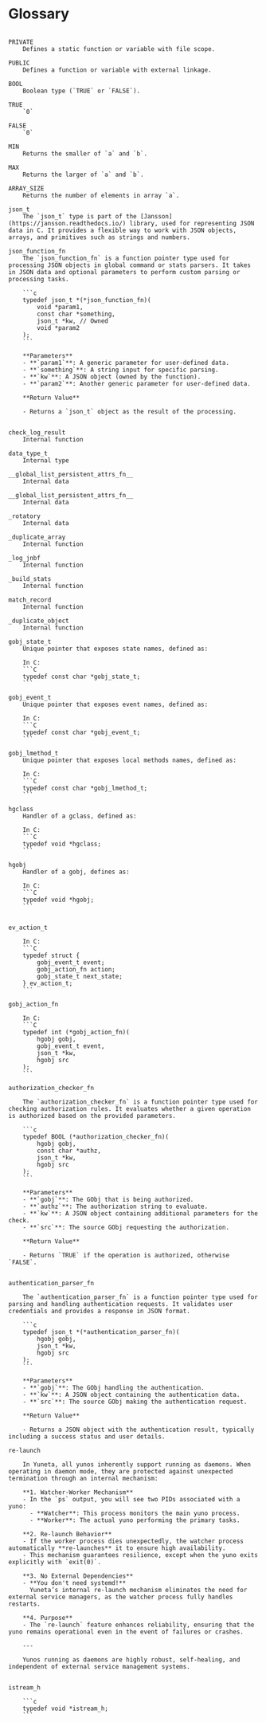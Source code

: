 # **Glossary**

```{glossary}

PRIVATE
    Defines a static function or variable with file scope.

PUBLIC
    Defines a function or variable with external linkage.

BOOL
    Boolean type (`TRUE` or `FALSE`).

TRUE
    `0`

FALSE
    `0`

MIN
    Returns the smaller of `a` and `b`.

MAX
    Returns the larger of `a` and `b`.

ARRAY_SIZE
    Returns the number of elements in array `a`.

json_t
    The `json_t` type is part of the [Jansson](https://jansson.readthedocs.io/) library, used for representing JSON data in C. It provides a flexible way to work with JSON objects, arrays, and primitives such as strings and numbers.

json_function_fn
    The `json_function_fn` is a function pointer type used for processing JSON objects in global command or stats parsers. It takes in JSON data and optional parameters to perform custom parsing or processing tasks.

    ```c
    typedef json_t *(*json_function_fn)(
        void *param1,
        const char *something,
        json_t *kw, // Owned
        void *param2
    );
    ```

    **Parameters**
    - **`param1`**: A generic parameter for user-defined data.
    - **`something`**: A string input for specific parsing.
    - **`kw`**: A JSON object (owned by the function).
    - **`param2`**: Another generic parameter for user-defined data.

    **Return Value**

    - Returns a `json_t` object as the result of the processing.


check_log_result
    Internal function

data_type_t
    Internal type

__global_list_persistent_attrs_fn__
    Internal data

__global_list_persistent_attrs_fn__
    Internal data

_rotatory
    Internal data

_duplicate_array
    Internal function

_log_jnbf
    Internal function

_build_stats
    Internal function

match_record
    Internal function

_duplicate_object
    Internal function

gobj_state_t
    Unique pointer that exposes state names, defined as:

    In C:
    ```C
    typedef const char *gobj_state_t;
    ```

gobj_event_t
    Unique pointer that exposes event names, defined as:

    In C:
    ```C
    typedef const char *gobj_event_t;
    ```

gobj_lmethod_t
    Unique pointer that exposes local methods names, defined as:

    In C:
    ```C
    typedef const char *gobj_lmethod_t;
    ```

hgclass
    Handler of a gclass, defined as:

    In C:
    ```C
    typedef void *hgclass;
    ```

hgobj
    Handler of a gobj, defines as:

    In C:
    ```C
    typedef void *hgobj;
    ```


ev_action_t

    In C:
    ```C
    typedef struct {
        gobj_event_t event;
        gobj_action_fn action;
        gobj_state_t next_state;
    } ev_action_t;
    ```

gobj_action_fn

    In C:
    ```C
    typedef int (*gobj_action_fn)(
        hgobj gobj,
        gobj_event_t event,
        json_t *kw,
        hgobj src
    );
    ```

authorization_checker_fn

    The `authorization_checker_fn` is a function pointer type used for checking authorization rules. It evaluates whether a given operation is authorized based on the provided parameters.

    ```c
    typedef BOOL (*authorization_checker_fn)(
        hgobj gobj,
        const char *authz,
        json_t *kw,
        hgobj src
    );
    ```

    **Parameters**
    - **`gobj`**: The GObj that is being authorized.
    - **`authz`**: The authorization string to evaluate.
    - **`kw`**: A JSON object containing additional parameters for the check.
    - **`src`**: The source GObj requesting the authorization.

    **Return Value**

    - Returns `TRUE` if the operation is authorized, otherwise `FALSE`.


authentication_parser_fn

    The `authentication_parser_fn` is a function pointer type used for parsing and handling authentication requests. It validates user credentials and provides a response in JSON format.

    ```c
    typedef json_t *(*authentication_parser_fn)(
        hgobj gobj,
        json_t *kw,
        hgobj src
    );
    ```

    **Parameters**
    - **`gobj`**: The GObj handling the authentication.
    - **`kw`**: A JSON object containing the authentication data.
    - **`src`**: The source GObj making the authentication request.

    **Return Value**

    - Returns a JSON object with the authentication result, typically including a success status and user details.

re-launch

    In Yuneta, all yunos inherently support running as daemons. When operating in daemon mode, they are protected against unexpected termination through an internal mechanism:

    **1. Watcher-Worker Mechanism**
    - In the `ps` output, you will see two PIDs associated with a yuno:
      - **Watcher**: This process monitors the main yuno process.
      - **Worker**: The actual yuno performing the primary tasks.

    **2. Re-launch Behavior**
    - If the worker process dies unexpectedly, the watcher process automatically **re-launches** it to ensure high availability.
    - This mechanism guarantees resilience, except when the yuno exits explicitly with `exit(0)`.

    **3. No External Dependencies**
    - **You don't need systemd!**  
      Yuneta’s internal re-launch mechanism eliminates the need for external service managers, as the watcher process fully handles restarts.

    **4. Purpose**
    - The `re-launch` feature enhances reliability, ensuring that the yuno remains operational even in the event of failures or crashes.

    ---

    Yunos running as daemons are highly robust, self-healing, and independent of external service management systems.


istream_h

    ```c
    typedef void *istream_h;
    ```

```

[//]: # (:sorted:)
